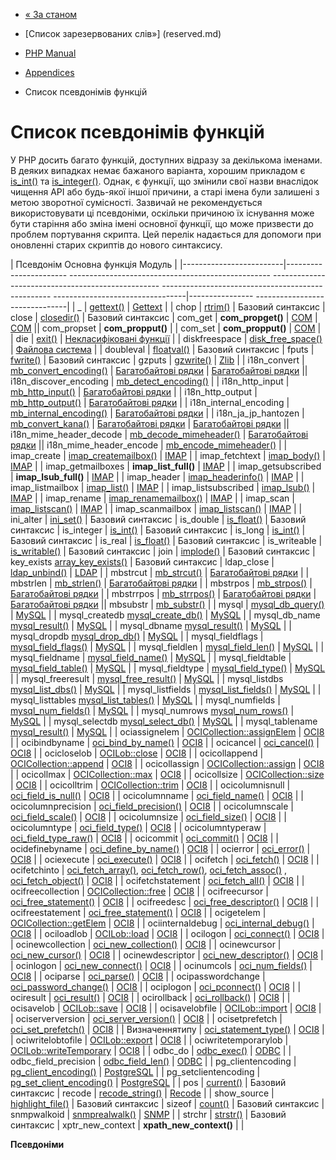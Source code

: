 - [« За станом](extensions.state.md)
- [Список зарезервованих слів»] (reserved.md)

- [PHP Manual](index.md)
- [Appendices](appendices.md)
- Список псевдонімів функцій

# Список псевдонімів функцій

У PHP досить багато функцій, доступних відразу за декількома іменами. В
деяких випадках немає бажаного варіанта, хорошим прикладом
є [is_int()](function.is-int.md) та
[is_integer()](function.is-integer.md). Однак, є функції,
що змінили свої назви внаслідок чищення API або будь-якої іншої
причини, а старі імена були залишені з метою зворотної сумісності.
Зазвичай не рекомендується використовувати ці псевдоніми, оскільки причиною їх
існування може бути старіння або зміна імені основної функції,
що може призвести до проблем портування скрипта. Цей перелік
надається для допомоги при оновленні старих скриптів до нового
синтаксису.

| Псевдонім Основна функція Модуль |
|-------------------------|----------------------- -------------------------------------------------- -------------------------------------------------- -------------------------------------------------- ---------------------------------|---------------- -------------------------------|
| \_ | [gettext()](function.gettext.md) | [Gettext](ref.gettext.md) |
| chop | [rtrim()](function.rtrim.md) | Базовий синтаксис
| close | [closedir()](function.closedir.md) | Базовий синтаксис
| com_get | **com_propget()** | [COM](ref.com.md) |
[COM](ref.com.md) || com_propset | **com_propput()** | 
| com_set | **com_propput()** | [COM](ref.com.md) |
| die | [exit()](function.exit.md) | [Некласифіковані функції](ref.misc.md) |
| diskfreespace | [disk_free_space()](function.disk-free-space.md) | [Файлова система](ref.filesystem.md) |
| doubleval | [floatval()](function.floatval.md) | Базовий синтаксис
| fputs | [fwrite()](function.fwrite.md) | Базовий синтаксис
| gzputs | [gzwrite()](function.gzwrite.md) | [Zlib](ref.zlib.md) |
| i18n_convert | [mb_convert_encoding()](function.mb-convert-encoding.md) | [Багатобайтові рядки](ref.mbstring.md) |
[Багатобайтові рядки](ref.mbstring.md) || i18n_discover_encoding | [mb_detect_encoding()](function.mb-detect-encoding.md) | 
| i18n_http_input | [mb_http_input()](function.mb-http-input.md) | [Багатобайтові рядки](ref.mbstring.md) |
| i18n_http_output | [mb_http_output()](function.mb-http-output.md) | [Багатобайтові рядки](ref.mbstring.md) |
| i18n_internal_encoding | [mb_internal_encoding()](function.mb-internal-encoding.md) | [Багатобайтові рядки](ref.mbstring.md) |
| i18n_ja_jp_hantozen | [mb_convert_kana()](function.mb-convert-kana.md) | [Багатобайтові рядки](ref.mbstring.md) |
[Багатобайтові рядки](ref.mbstring.md) || i18n_mime_header_decode | [mb_decode_mimeheader()](function.mb-decode-mimeheader.md) | 
[Багатобайтові рядки](ref.mbstring.md) || i18n_mime_header_encode | [mb_encode_mimeheader()](function.mb-encode-mimeheader.md) | 
| imap_create | [imap_createmailbox()](function.imap-createmailbox.md) | [IMAP](ref.imap.md) |
| imap_fetchtext | [imap_body()](function.imap-body.md) | [IMAP](ref.imap.md) |
| imap_getmailboxes | **imap_list_full()** | [IMAP](ref.imap.md) |
| imap_getsubscribed | **imap_lsub_full()** | [IMAP](ref.imap.md) |
| imap_header | [imap_headerinfo()](function.imap-headerinfo.md) | [IMAP](ref.imap.md) |
| imap_listmailbox | [imap_list()](function.imap-list.md) | [IMAP](ref.imap.md) |
| imap_listsubscribed | [imap_lsub()](function.imap-lsub.md) | [IMAP](ref.imap.md) |
| imap_rename | [imap_renamemailbox()](function.imap-renamemailbox.md) | [IMAP](ref.imap.md) |
| imap_scan | [imap_listscan()](function.imap-listscan.md) | [IMAP](ref.imap.md) |
| imap_scanmailbox | [imap_listscan()](function.imap-listscan.md) | [IMAP](ref.imap.md) |
| ini_alter | [ini_set()](function.ini-set.md) | Базовий синтаксис
| is_double | [is_float()](function.is-float.md) | Базовий синтаксис
| is_integer | [is_int()](function.is-int.md) | Базовий синтаксис
| is_long | [is_int()](function.is-int.md) | Базовий синтаксис
| is_real | [is_float()](function.is-float.md) | Базовий синтаксис
| is_writeable | [is_writable()](function.is-writable.md) | Базовий синтаксис
| join | [implode()](function.implode.md) | Базовий синтаксис
| key_exists [array_key_exists()](function.array-key-exists.md) | Базовий синтаксис
| ldap_close | [ldap_unbind()](function.ldap-unbind.md) | [LDAP](ref.ldap.md) |
| mbstrcut | [mb_strcut()](function.mb-strcut.md) | [Багатобайтові рядки](ref.mbstring.md) |
| mbstrlen | [mb_strlen()](function.mb-strlen.md) | [Багатобайтові рядки](ref.mbstring.md) |
| mbstrpos | [mb_strpos()](function.mb-strpos.md) | [Багатобайтові рядки](ref.mbstring.md) |
| mbstrrpos | [mb_strrpos()](function.mb-strrpos.md) | [Багатобайтові рядки](ref.mbstring.md) |
[Багатобайтові рядки](ref.mbstring.md) || mbsubstr | [mb_substr()](function.mb-substr.md) | 
| mysql | [mysql_db_query()](function.mysql-db-query.md) | [MySQL](ref.mysql.md) |
| mysql_createdb [mysql_create_db()](function.mysql-create-db.md) | [MySQL](ref.mysql.md) |
| mysql_db_name [mysql_result()](function.mysql-result.md) | [MySQL](ref.mysql.md) |
| mysql_dbname [mysql_result()](function.mysql-result.md) | [MySQL](ref.mysql.md) |
| mysql_dropdb [mysql_drop_db()](function.mysql-drop-db.md) | [MySQL](ref.mysql.md) |
| mysql_fieldflags | [mysql_field_flags()](function.mysql-field-flags.md) | [MySQL](ref.mysql.md) |
| mysql_fieldlen | [mysql_field_len()](function.mysql-field-len.md) | [MySQL](ref.mysql.md) |
| mysql_fieldname | [mysql_field_name()](function.mysql-field-name.md) | [MySQL](ref.mysql.md) |
| mysql_fieldtable | [mysql_field_table()](function.mysql-field-table.md) | [MySQL](ref.mysql.md) |
| mysql_fieldtype | [mysql_field_type()](function.mysql-field-type.md) | [MySQL](ref.mysql.md) |
| mysql_freeresult | [mysql_free_result()](function.mysql-free-result.md) | [MySQL](ref.mysql.md) |
| mysql_listdbs [mysql_list_dbs()](function.mysql-list-dbs.md) | [MySQL](ref.mysql.md) |
| mysql_listfields | [mysql_list_fields()](function.mysql-list-fields.md) | [MySQL](ref.mysql.md) |
| mysql_listtables [mysql_list_tables()](function.mysql-list-tables.md) | [MySQL](ref.mysql.md) |
| mysql_numfields | [mysql_num_fields()](function.mysql-num-fields.md) | [MySQL](ref.mysql.md) |
| mysql_numrows [mysql_num_rows()](function.mysql-num-rows.md) | [MySQL](ref.mysql.md) |
| mysql_selectdb [mysql_select_db()](function.mysql-select-db.md) | [MySQL](ref.mysql.md) |
| mysql_tablename [mysql_result()](function.mysql-result.md) | [MySQL](ref.mysql.md) |
| ociassignelem | [OCICollection::assignElem](ocicollection.assignelem.md) | [OCI8](ref.oci8.md) |
| ocibindbyname | [oci_bind_by_name()](function.oci-bind-by-name.md) | [OCI8](ref.oci8.md) |
| ocicancel | [oci_cancel()](function.oci-cancel.md) | [OCI8](ref.oci8.md) |
| ocicloselob | [OCILob::close](ocilob.close.md) | [OCI8](ref.oci8.md) |
| ocicollappend | [OCICollection::append](ocicollection.append.md) | [OCI8](ref.oci8.md) |
| ocicollassign | [OCICollection::assign](ocicollection.assign.md) | [OCI8](ref.oci8.md) |
| ocicollmax | [OCICollection::max](ocicollection.max.md) | [OCI8](ref.oci8.md) |
| ocicollsize | [OCICollection::size](ocicollection.size.md) | [OCI8](ref.oci8.md) |
| ocicolltrim | [OCICollection::trim](ocicollection.trim.md) | [OCI8](ref.oci8.md) |
| ocicolumnisnull | [oci_field_is_null()](function.oci-field-is-null.md) | [OCI8](ref.oci8.md) |
| ocicolumnname | [oci_field_name()](function.oci-field-name.md) | [OCI8](ref.oci8.md) |
| ocicolumnprecision | [oci_field_precision()](function.oci-field-precision.md) | [OCI8](ref.oci8.md) |
| ocicolumnscale | [oci_field_scale()](function.oci-field-scale.md) | [OCI8](ref.oci8.md) |
| ocicolumnsize | [oci_field_size()](function.oci-field-size.md) | [OCI8](ref.oci8.md) |
| ocicolumntype | [oci_field_type()](function.oci-field-type.md) | [OCI8](ref.oci8.md) |
| ocicolumntyperaw | [oci_field_type_raw()](function.oci-field-type-raw.md) | [OCI8](ref.oci8.md) |
| ocicommit | [oci_commit()](function.oci-commit.md) | [OCI8](ref.oci8.md) |
| ocidefinebyname | [oci_define_by_name()](function.oci-define-by-name.md) | [OCI8](ref.oci8.md) |
| ocierror | [oci_error()](function.oci-error.md) | [OCI8](ref.oci8.md) |
| ociexecute | [oci_execute()](function.oci-execute.md) | [OCI8](ref.oci8.md) |
| ocifetch | [oci_fetch()](function.oci-fetch.md) | [OCI8](ref.oci8.md) |
| ocifetchinto | [oci_fetch_array()](function.oci-fetch-array.md), [oci_fetch_row()](function.oci-fetch-row.md), [oci_fetch_assoc()](function.oci-fetch-assoc.md) , [oci_fetch_object()](function.oci-fetch-object.md) | [OCI8](ref.oci8.md) |
| ocifetchstatement | [oci_fetch_all()](function.oci-fetch-all.md) | [OCI8](ref.oci8.md) |
| ocifreecollection | [OCICollection::free](ocicollection.free.md) | [OCI8](ref.oci8.md) |
| ocifreecursor | [oci_free_statement()](function.oci-free-statement.md) | [OCI8](ref.oci8.md) |
| ocifreedesc | [oci_free_descriptor()](function.oci-free-descriptor.md) | [OCI8](ref.oci8.md) |
| ocifreestatement | [oci_free_statement()](function.oci-free-statement.md) | [OCI8](ref.oci8.md) |
| ocigetelem | [OCICollection::getElem](ocicollection.getelem.md) | [OCI8](ref.oci8.md) |
| ociinternaldebug | [oci_internal_debug()](function.oci-internal-debug.md) | [OCI8](ref.oci8.md) |
| ociloadlob | [OCILob::load](ocilob.load.md) | [OCI8](ref.oci8.md) |
| ocilogon | [oci_connect()](function.oci-connect.md) | [OCI8](ref.oci8.md) |
| ocinewcollection | [oci_new_collection()](function.oci-new-collection.md) | [OCI8](ref.oci8.md) |
| ocinewcursor | [oci_new_cursor()](function.oci-new-cursor.md) | [OCI8](ref.oci8.md) |
| ocinewdescriptor | [oci_new_descriptor()](function.oci-new-descriptor.md) | [OCI8](ref.oci8.md) |
| ocinlogon | [oci_new_connect()](function.oci-new-connect.md) | [OCI8](ref.oci8.md) |
| ocinumcols | [oci_num_fields()](function.oci-num-fields.md) | [OCI8](ref.oci8.md) |
| ociparse | [oci_parse()](function.oci-parse.md) | [OCI8](ref.oci8.md) |
| ocipasswordchange | [oci_password_change()](function.oci-password-change.md) | [OCI8](ref.oci8.md) |
| ociplogon | [oci_pconnect()](function.oci-pconnect.md) | [OCI8](ref.oci8.md) |
| ociresult | [oci_result()](function.oci-result.md) | [OCI8](ref.oci8.md) |
| ocirollback | [oci_rollback()](function.oci-rollback.md) | [OCI8](ref.oci8.md) |
| ocisavelob | [OCILob::save](ocilob.save.md) | [OCI8](ref.oci8.md) |
| ocisavelobfile | [OCILob::import](ocilob.import.md) | [OCI8](ref.oci8.md) |
| ociserverversion | [oci_server_version()](function.oci-server-version.md) | [OCI8](ref.oci8.md) |
| ocisetprefetch | [oci_set_prefetch()](function.oci-set-prefetch.md) | [OCI8](ref.oci8.md) |
| Визначеннятипу | [oci_statement_type()](function.oci-statement-type.md) | [OCI8](ref.oci8.md) |
| ociwritelobtofile | [OCILob::export](ocilob.export.md) | [OCI8](ref.oci8.md) |
| ociwritetemporarylob | [OCILob::writeTemporary](ocilob.writetemporary.md) | [OCI8](ref.oci8.md) |
| odbc_do | [odbc_exec()](function.odbc-exec.md) | [ODBC](ref.uodbc.md) |
| odbc_field_precision | [odbc_field_len()](function.odbc-field-len.md) | [ODBC](ref.uodbc.md) |
| pg_clientencoding | [pg_client_encoding()](function.pg-client-encoding.md) | [PostgreSQL](ref.pgsql.md) |
| pg_setclientencoding | [pg_set_client_encoding()](function.pg-set-client-encoding.md) | [PostgreSQL](ref.pgsql.md) |
| pos | [current()](function.current.md) | Базовий синтаксис
| recode | [recode_string()](function.recode-string.md) | [Recode](ref.recode.md) |
| show_source | [highlight_file()](function.highlight-file.md) | Базовий синтаксис
| sizeof | [count()](function.count.md) | Базовий синтаксис
| snmpwalkoid | [snmprealwalk()](function.snmprealwalk.md) | [SNMP](ref.snmp.md) |
| strchr | [strstr()](function.strstr.md) | Базовий синтаксис
| xptr_new_context | **xpath_new_context()** | |

**Псевдоніми**
